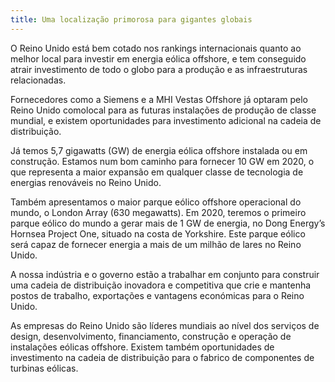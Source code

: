 ```yaml
---
title: Uma localização primorosa para gigantes globais
---
```

O Reino Unido está bem cotado nos rankings internacionais quanto ao melhor local para investir em energia eólica offshore, e tem conseguido atrair investimento de todo o globo para a produção e as infraestruturas relacionadas.
 
Fornecedores como a Siemens e a MHI Vestas Offshore já optaram pelo Reino Unido comolocal para as futuras instalações de produção de classe mundial, e existem oportunidades para investimento adicional na cadeia de distribuição.

Já temos 5,7 gigawatts (GW) de energia eólica offshore instalada ou em construção. Estamos num bom caminho para fornecer 10 GW em 2020, o que representa a maior expansão em qualquer classe de tecnologia de energias renováveis no Reino Unido.

Também apresentamos o maior parque eólico offshore operacional do mundo, o London Array (630 megawatts). Em 2020, teremos o primeiro parque eólico do mundo a gerar mais de 1 GW de energia, no Dong Energy’s Hornsea Project One, situado na costa de Yorkshire. Este parque eólico será capaz de fornecer energia a mais de um milhão de lares no Reino Unido.
 
A nossa indústria e o governo estão a trabalhar em conjunto para construir uma cadeia de distribuição inovadora e competitiva que crie e mantenha postos de trabalho, exportações e vantagens económicas para o Reino Unido.
 
As empresas do Reino Unido são líderes mundiais ao nível dos serviços de design, desenvolvimento, financiamento, construção e operação de instalações eólicas offshore. Existem também oportunidades de investimento na cadeia de distribuição para o fabrico de componentes de turbinas eólicas.
